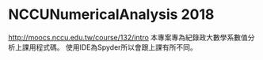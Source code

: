 # NCCUNumericalAnalysis 2018
http://moocs.nccu.edu.tw/course/132/intro
本專案專為紀錄政大數學系數值分析上課用程式碼。
使用IDE為Spyder所以會跟上課有所不同。
